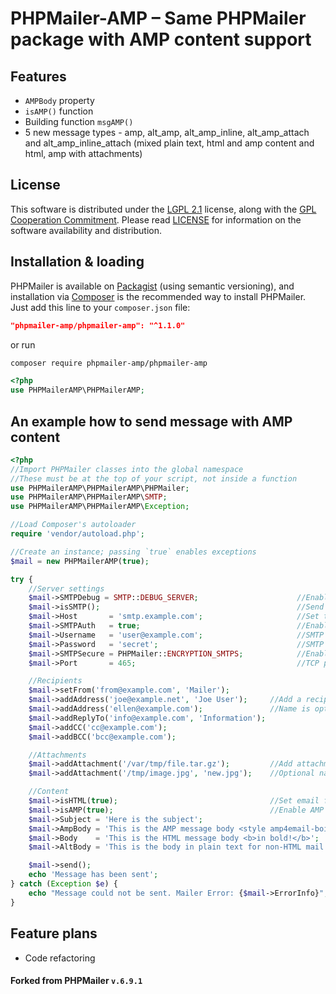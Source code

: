 
# PHPMailer-AMP – Same PHPMailer package with AMP content support

## Features
- `AMPBody` property
- `isAMP()` function
- Building function `msgAMP()`
- 5 new message types - amp, alt_amp, alt_amp_inline, alt_amp_attach and alt_amp_inline_attach (mixed plain text, html and amp content and html, amp with attachments)

## License
This software is distributed under the [LGPL 2.1](https://www.gnu.org/licenses/old-licenses/lgpl-2.1.html) license, along with the [GPL Cooperation Commitment](https://gplcc.github.io/gplcc/). Please read [LICENSE](https://github.com/PHPMailer/PHPMailer/blob/master/LICENSE) for information on the software availability and distribution.

## Installation & loading
PHPMailer is available on [Packagist](https://packagist.org/packages/phpmailer/phpmailer) (using semantic versioning), and installation via [Composer](https://getcomposer.org) is the recommended way to install PHPMailer. Just add this line to your `composer.json` file:

```json
"phpmailer-amp/phpmailer-amp": "^1.1.0"
```

or run

```sh
composer require phpmailer-amp/phpmailer-amp
```

```php
<?php
use PHPMailerAMP\PHPMailerAMP;
```

## An example how to send message with AMP content

```php
<?php
//Import PHPMailer classes into the global namespace
//These must be at the top of your script, not inside a function
use PHPMailerAMP\PHPMailerAMP\PHPMailer;
use PHPMailerAMP\PHPMailerAMP\SMTP;
use PHPMailerAMP\PHPMailerAMP\Exception;

//Load Composer's autoloader
require 'vendor/autoload.php';

//Create an instance; passing `true` enables exceptions
$mail = new PHPMailerAMP(true);

try {
    //Server settings
    $mail->SMTPDebug = SMTP::DEBUG_SERVER;                      //Enable verbose debug output
    $mail->isSMTP();                                            //Send using SMTP
    $mail->Host       = 'smtp.example.com';                     //Set the SMTP server to send through
    $mail->SMTPAuth   = true;                                   //Enable SMTP authentication
    $mail->Username   = 'user@example.com';                     //SMTP username
    $mail->Password   = 'secret';                               //SMTP password
    $mail->SMTPSecure = PHPMailer::ENCRYPTION_SMTPS;            //Enable implicit TLS encryption
    $mail->Port       = 465;                                    //TCP port to connect to; use 587 if you have set `SMTPSecure = PHPMailer::ENCRYPTION_STARTTLS`

    //Recipients
    $mail->setFrom('from@example.com', 'Mailer');
    $mail->addAddress('joe@example.net', 'Joe User');     //Add a recipient
    $mail->addAddress('ellen@example.com');               //Name is optional
    $mail->addReplyTo('info@example.com', 'Information');
    $mail->addCC('cc@example.com');
    $mail->addBCC('bcc@example.com');

    //Attachments
    $mail->addAttachment('/var/tmp/file.tar.gz');         //Add attachments
    $mail->addAttachment('/tmp/image.jpg', 'new.jpg');    //Optional name

    //Content
    $mail->isHTML(true);                                  //Set email format to HTML
    $mail->isAMP(true);                                   //Enable AMP content             
    $mail->Subject = 'Here is the subject';
    $mail->AmpBody = 'This is the AMP message body <style amp4email-boilerplate>body{visibility:hidden}</style>'
    $mail->Body    = 'This is the HTML message body <b>in bold!</b>';
    $mail->AltBody = 'This is the body in plain text for non-HTML mail clients';

    $mail->send();
    echo 'Message has been sent';
} catch (Exception $e) {
    echo "Message could not be sent. Mailer Error: {$mail->ErrorInfo}";
}
```
## Feature plans

- Code refactoring

#### Forked from PHPMailer `v.6.9.1`
